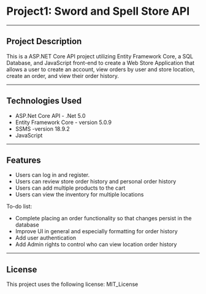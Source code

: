 # Project1: Sword and Spell Store API
---
## Project Description

This is a ASP.NET Core API project utilizing Entity Framework Core, a SQL Database, and JavaScript front-end to create a Web Store Application that allows a user to create an account, view orders by user and store location, create an order, and view their order history.

---
## Technologies Used
- ASP.Net Core API - .Net 5.0
- Entity Framework Core - version 5.0.9
- SSMS -version 18.9.2
- JavaScript

---
## Features
- Users can log in and register.
- Users can review store order history and personal order history
- Users can add multiple products to the cart
- Users can view the inventory for multiple locations

To-do list:
- Complete placing an order functionality so that changes persist in the database
- Improve UI in general and especially formatting for order history
- Add user authentication
- Add Admin rights to control who can view location order history

---
## License
This project uses the following license: MIT_License
